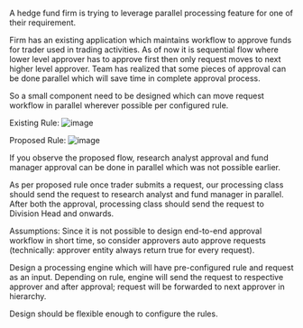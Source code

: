 A hedge fund firm is trying to leverage parallel processing feature for one of their requirement. 

Firm has an existing application which maintains workflow to approve funds for trader used in trading activities.
As of now it is sequential flow where lower level approver has to approve first then only request moves to next higher level approver. 
Team has realized that some pieces of approval can be done parallel which will save time in complete approval process.

So a small component need to be designed which can move request workflow in parallel wherever possible per configured rule.

Existing Rule:
 ![image](https://user-images.githubusercontent.com/43668132/47264474-984d8400-d535-11e8-9580-7fb0e2475e73.png)

Proposed Rule:
 ![image](https://user-images.githubusercontent.com/43668132/47264478-a8fdfa00-d535-11e8-8831-10e9fedad0d5.png)

If you observe the proposed flow, research analyst approval and fund manager approval can be done in parallel which was not possible earlier.

As per proposed rule once trader submits a request, our processing class should send the request to research analyst and fund manager in parallel. After both the approval, processing class should send the request to Division Head and onwards.

Assumptions: 
Since it is not possible to design end-to-end approval workflow in short time, so consider approvers auto approve requests (technically: approver entity always return true for every request). 

Design a processing engine which will have pre-configured rule and request as an input. Depending on rule, engine will send the request to respective approver and after approval; request will be forwarded to next approver in hierarchy. 

Design should be flexible enough to configure the rules.
